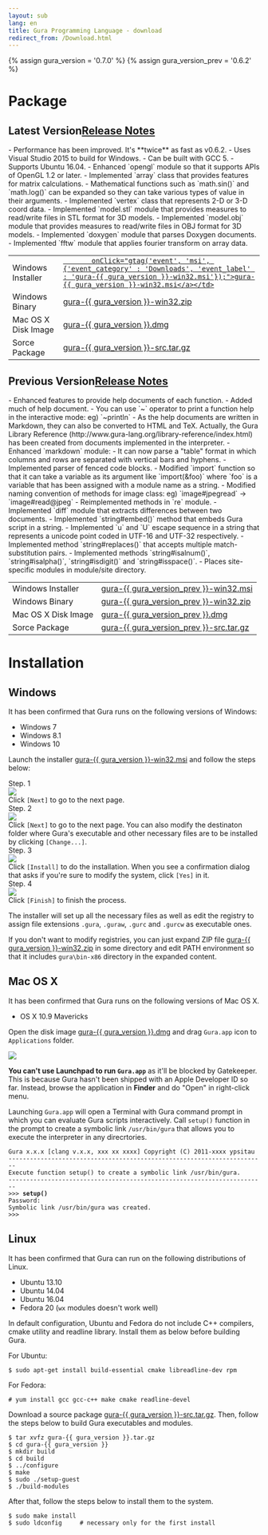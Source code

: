 ```yaml
---
layout: sub
lang: en
title: Gura Programming Language - download
redirect_from: /Download.html
---
```

{% assign gura_version = '0.7.0' %}
{% assign gura_version_prev = '0.6.2' %}

# Package<a name="package"></a>

## Latest Version<a name="download-latest"></a><a class="btn btn-secondary float-right" data-toggle="collapse" href="#relnote-latest" role="button" aria-expanded="false" aria-controls="relnote-latest">Release Notes</a>

<div class="collapse bg-light p-2 mb-2" id="relnote-latest" markdown="1">
- Performance has been improved. It's **twice** as fast as v0.6.2.
- Uses Visual Studio 2015 to build for Windows.
- Can be built with GCC 5.
- Supports Ubuntu 16.04.
- Enhanced `opengl` module so that it supports APIs of OpenGL 1.2 or later.
- Implemented `array` class that provides features for matrix calculations.
- Mathematical functions such as `math.sin()` and `math.log()` can be expanded so they can take various types of value in their arguments.
- Implemented `vertex` class that represents 2-D or 3-D coord data.
- Implemented `model.stl` module that provides measures to read/write files in STL format for 3D models.
- Implemented `model.obj` module that provides measures to read/write files in OBJ format for 3D models.
- Implemented `doxygen` module that parses Doxygen documents.
- Implemented `fftw` module that applies fourier transform on array data.
</div>

<table class="table">
  <tr>
	<td>Windows Installer</td>
	<td><a href="https://github.com/gura-lang/gura/releases/download/v{{ gura_version }}/gura-{{ gura_version }}-win32.msi"


		   onClick="gtag('event', 'msi', {'event_category' : 'Downloads', 'event_label' : 'gura-{{ gura_version }}-win32.msi'});">gura-{{ gura_version }}-win32.msi</a></td>
  </tr>

  <tr>
	<td>Windows Binary</td>
	<td><a href="https://github.com/gura-lang/gura/releases/download/v{{ gura_version }}/gura-{{ gura_version }}-win32.zip"
		   onClick="gtag('event', 'zip', {'event_category' : 'Downloads', 'event_label' : 'gura-{{ gura_version }}-win32.zip'});">gura-{{ gura_version }}-win32.zip</a></td>
  </tr>

  <tr>
	<td>Mac OS X Disk Image</td>
	<td><a href="https://github.com/gura-lang/gura/releases/download/v{{ gura_version }}/gura-{{ gura_version }}.dmg"
		   onClick="gtag('event', 'dmg', {'event_category' : 'Downloads', 'event_label' : 'gura-{{ gura_version }}.dmg'});">gura-{{ gura_version }}.dmg</a></td>
  </tr>

  <tr>
	<td>Sorce Package</td>
	<td><a href="https://github.com/gura-lang/gura/releases/download/v{{ gura_version }}/gura-{{ gura_version }}-src.tar.gz"
		   onClick="gtag('event', 'tar.gz', {'event_category' : 'Downloads', 'event_label' : 'gura-{{ gura_version }}-src.tar.gz'});">gura-{{ gura_version }}-src.tar.gz</a></td>
  </tr>

</table>

## Previous Version<a name="download-previous"></a><a class="btn btn-secondary float-right" data-toggle="collapse" href="#relnote-previous" role="button" aria-expanded="false" aria-controls="relnote-previous">Release Notes</a>

<div class="collapse bg-light p-2 mb-2" id="relnote-previous" markdown="1">
- Enhanced features to provide help documents of each function.
  - Added much of help document.
  - You can use `~` operator to print a function help in the interactive mode: eg) `~println`
  - As the help documents are written in Markdown, they can also be converted to HTML and TeX.
      Actually, the Gura Library Reference (http://www.gura-lang.org/library-reference/index.html) has been created from documents implemented in the interpreter.
- Enhanced `markdown` module:
  - It can now parse a "table" format in which columns and rows are separated with vertical bars and hyphens.
  - Implemented parser of fenced code blocks.
- Modified `import` function so that it can take a variable as its argument like `import(&foo)` where `foo` is a variable that has been assigned with a module name as a string.
- Modified naming convention of methods for image class: eg) `image#jpegread` -> `image#read@jpeg`
- Reimplemented methods in `re` module.
- Implemented `diff` module that extracts differences between two documents.
- Implemented `string#embed()` method that embeds Gura script in a string.
- Implemented `u` and `U` escape sequence in a string that represents a unicode point coded in UTF-16 and UTF-32 respectively.
- Implemented method `string#replaces()` that accepts multiple match-substitution pairs.
- Implemented methods `string#isalnum()`, `string#isalpha()`, `string#isdigit()` and `string#isspace()`.
- Places site-specific modules in module/site directory.
</div>

<table class="table">

<tr>
<td>Windows Installer</td>
<td><a href="https://github.com/gura-lang/gura/releases/download/v{{ gura_version_prev }}/gura-{{ gura_version_prev }}-win32.msi"
  onClick="gtag('event', 'msi', {'event_category' : 'Downloads', 'event_label' : 'gura-{{ gura_version_prev }}-win32.msi'});">gura-{{ gura_version_prev }}-win32.msi</a></td>
</tr>

<tr>
<td>Windows Binary</td>
<td><a href="https://github.com/gura-lang/gura/releases/download/v{{ gura_version_prev }}/gura-{{ gura_version_prev }}-win32.zip"
  onClick="gtag('event', 'zip', {'event_category' : 'Downloads', 'event_label' : 'gura-{{ gura_version_prev }}-win32.zip'});">gura-{{ gura_version_prev }}-win32.zip</a></td>
</tr>

<tr>
<td>Mac OS X Disk Image</td>
<td><a href="https://github.com/gura-lang/gura/releases/download/v{{ gura_version_prev }}/gura-{{ gura_version_prev }}.dmg"
  onClick="gtag('event', 'dmg', {'event_category' : 'Downloads', 'event_label' : 'gura-{{ gura_version_prev }}.dmg'});">gura-{{ gura_version_prev }}.dmg</a></td>
</tr>

<tr>
<td>Sorce Package</td>
<td><a href="https://github.com/gura-lang/gura/releases/download/v{{ gura_version_prev }}/gura-{{ gura_version_prev }}-src.tar.gz"
  onClick="gtag('event', 'tar.gz', {'event_category' : 'Downloads', 'event_label' : 'gura-{{ gura_version_prev }}-src.tar.gz'});">gura-{{ gura_version_prev }}-src.tar.gz</a></td>
</tr>

</table>

# Installation<a name="installation"></a>

## <i class="fab fa-windows mr-2"></i>Windows<a name="installation-windows"></a>

It has been confirmed that Gura runs on the following versions of Windows:

* Windows 7
* Windows 8.1
* Windows 10

Launch the installer
<a href="https://github.com/gura-lang/gura/releases/download/v{{ gura_version }}/gura-{{ gura_version }}-win32.msi"
  onClick="gtag('event', 'msi', {'event_category' : 'Downloads', 'event_label' : 'gura-{{ gura_version }}-win32.msi'});">gura-{{ gura_version }}-win32.msi</a> and follow the steps below:

<div class="card-deck">
  <div class="card mt-2 border-secondary">
	<div class="card-header text-white bg-secondary">Step. 1</div>
	<img class="card-img-top p-2" src="{{ topdir }}/assets/install-win32-step1.png" />
	<div class="card-body">
	  Click <code>[Next]</code> to go to the next page.
	</div>
  </div>
  <div class="card mt-2 border-secondary">
	<div class="card-header text-white bg-secondary">Step. 2</div>
	<img class="card-img-top p-2" src="{{ topdir }}/assets/install-win32-step2.png" />
	<div class="card-body">
	  Click <code>[Next]</code> to go to the next page. You can also modify the destinaton folder
	  where Gura's executable and other necessary files are to be installed by clicking <code>[Change...]</code>.
	</div>
  </div>
</div>

<div class="card-deck">
  <div class="card mt-2 border-secondary">
	<div class="card-header text-white bg-secondary">Step. 3</div>
	<img class="card-img-top p-2" src="{{ topdir }}/assets/install-win32-step3.png" />
	<div class="card-body">
	  Click <code>[Install]</code> to do the installation.
	  When you see a confirmation dialog that asks if you're sure to modify the system,
	  click <code>[Yes]</code> in it.
	</div>
  </div>
  <div class="card mt-2 border-secondary">
	<div class="card-header text-white bg-secondary">Step. 4</div>
	<img class="card-img-top p-2" src="{{ topdir }}/assets/install-win32-step4.png" />
	<div class="card-body">
	  Click <code>[Finish]</code> to finish the process.
	</div>
  </div>
</div>

<div class="mt-4" />

The installer will set up all the necessary files as well as edit the registry
to assign file extensions `.gura`, `.guraw`, `.gurc` and `.gurcw` as executable ones.

If you don't want to modify registries, you can just expand ZIP file
<a href="https://github.com/gura-lang/gura/releases/download/v{{ gura_version }}/gura-{{ gura_version }}-win32.zip"
  onClick="gtag('event', 'zip', {'event_category' : 'Downloads', 'event_label' : 'gura-{{ gura_version }}-win32.zip'});">gura-{{ gura_version }}-win32.zip</a>
  in some directory and edit PATH environment so that it includes `gura\bin-x86` directory in the expanded content.


## <i class="fab fa-apple mr-2"></i>Mac OS X<a name="installation-mac"></a>

It has been confirmed that Gura runs on the following versions of Mac OS X.

* OS X 10.9 Mavericks

Open the disk image
<a href="https://github.com/gura-lang/gura/releases/download/v{{ gura_version }}/gura-{{ gura_version }}.dmg"
  onClick="gtag('event', 'dmg', {'event_category' : 'Downloads', 'event_label' : 'gura-{{ gura_version }}.dmg'});">gura-{{ gura_version }}.dmg</a>
and drag `Gura.app` icon to `Applications` folder.

<img src="{{ topdir }}/assets/install-macos.png" />

**You can't use Launchpad to run `Gura.app`** as it'll be blocked by Gatekeeper.
This is because Gura hasn't been shipped with an Apple Developer ID so far.
Instead, browse the application in **Finder** and do "Open" in right-click menu.

Launching `Gura.app` will open a Terminal with Gura command prompt
in which you can evaluate Gura scripts interactively.
Call `setup()` function in the prompt to create a symbolic link `/usr/bin/gura`
that allows you to execute the interpreter in any direcrtories.

<pre><code>Gura x.x.x [clang v.x.x, xxx xx xxxx] Copyright (C) 2011-xxxx ypsitau
------------------------------------------------------------------------
Execute function setup() to create a symbolic link /usr/bin/gura.
------------------------------------------------------------------------
>>> <strong>setup()</strong>
Password:
Symbolic link /usr/bin/gura was created.
>>>
</code></pre>


## <i class="fab fa-linux mr-2"></i>Linux<a name="installation-linux"></a>

It has been confirmed that Gura can run on the following distributions of Linux.

* Ubuntu 13.10
* Ubuntu 14.04
* Ubuntu 16.04
* Fedora 20 (`wx` modules doesn't work well)

In default configuration, Ubuntu and Fedora do not include C++ compilers, cmake utility and readline library.
Install them as below before building Gura.

For Ubuntu:

    $ sudo apt-get install build-essential cmake libreadline-dev rpm

For Fedora:

    # yum install gcc gcc-c++ make cmake readline-devel

Download a source package
<a href="https://github.com/gura-lang/gura/releases/download/v{{ gura_version }}/gura-{{ gura_version }}-src.tar.gz"
  onClick="gtag('event', 'tar.gz', {'event_category' : 'Downloads', 'event_label' : 'gura-{{ gura_version }}-src.tar.gz'});">gura-{{ gura_version }}-src.tar.gz</a>.
Then, follow the steps below to build Gura executables and modules.

    $ tar xvfz gura-{{ gura_version }}.tar.gz
    $ cd gura-{{ gura_version }}
    $ mkdir build
    $ cd build
    $ ../configure
    $ make
    $ sudo ./setup-guest
    $ ./build-modules

After that, follow the steps below to install them to the system.

    $ sudo make install
    $ sudo ldconfig     # necessary only for the first install
